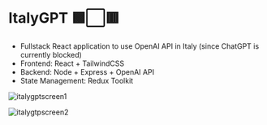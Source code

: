 # ItalyGPT 🟩⬜🟥

- Fullstack React application to use OpenAI API in Italy (since ChatGPT is currently blocked)
- Frontend: React + TailwindCSS
- Backend: Node + Express + OpenAI API
- State Management: Redux Toolkit

![italygptscreen1](https://user-images.githubusercontent.com/120139042/230591237-270389e8-cc7b-431a-9035-fa9aeeff9a1b.png)

![italygtpscreen2](https://user-images.githubusercontent.com/120139042/230591265-8358beb8-351e-41b6-bfb8-f8c18ac68983.png)



